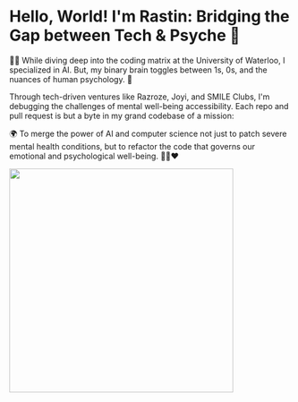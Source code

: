 # Hello, World! I'm Rastin: Bridging the Gap between Tech & Psyche 🧠

👨‍💻 While diving deep into the coding matrix at the University of Waterloo, I specialized in AI. But, my binary brain toggles between 1s, 0s, and the nuances of human psychology. 🧠

Through tech-driven ventures like Razroze, Joyi, and SMILE Clubs, I'm debugging the challenges of mental well-being accessibility. Each repo and pull request is but a byte in my grand codebase of a mission:

🌍 To merge the power of AI and computer science not just to patch severe mental health conditions, but to refactor the code that governs our emotional and psychological well-being. 🤖➕❤️

<a href="https://giphy.com/gifs/LmNwrBhejkK9EFP504" target="blank"><img align="center" src="https://media.giphy.com/media/LmNwrBhejkK9EFP504/giphy.gif" height="400" /></a>
